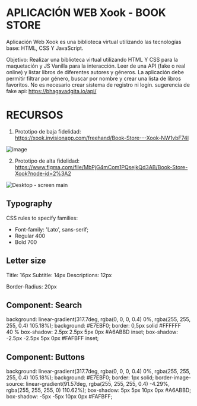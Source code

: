 # APLICACIÓN WEB Xook - BOOK STORE
Aplicación Web Xook es una biblioteca virtual utilizando las tecnologías base: HTML, CSS Y JavaScript. 

Objetivo: Realizar una biblioteca virtual utilizando HTML Y CSS para la maquetación y JS Vanilla para la interacción. Leer de una API (fake o real online) y listar libros de diferentes autores y géneros. La aplicación debe permitir filtrar por género, buscar por nombre y crear una lista de libros favoritos. No es necesario crear sistema de registro ni login. sugerencia de fake api: https://bhagavadgita.io/api/

# RECURSOS
1. Prototipo de baja fidelidad: https://xook.invisionapp.com/freehand/Book-Store---Xook-NW1vbF74l

![image](https://user-images.githubusercontent.com/56690309/111365168-27581b00-8660-11eb-8c4b-a3351f48d7cc.png)

2. Prototipo de alta fidelidad: https://www.figma.com/file/MbPjG4mCom1PQsejkQd3AB/Book-Store-Xook?node-id=2%3A2

![Desktop - screen main](https://user-images.githubusercontent.com/56690309/111365326-5e2e3100-8660-11eb-865e-15fb226186ba.png)

## Typography

CSS rules to specify families: 

- Font-family: 'Lato', sans-serif;
- Regular 400 
- Bold 700

## Letter size 

Title: 16px 
Subtitle: 14px
Descriptions: 12px 

Border-Radius: 20px 

## Component: Search

background: linear-gradient(317.7deg, rgba(0, 0, 0, 0.4) 0%, rgba(255, 255, 255, 0.4) 105.18%);
background: #E7EBF0;
border: 0,5px solid #FFFFFF 40 %
box-shadow: 2.5px 2.5px 5px 0px #A6ABBD inset;
box-shadow: -2.5px -2.5px 5px 0px #FAFBFF inset;

## Component: Buttons

background: linear-gradient(317.7deg, rgba(0, 0, 0, 0.4) 0%, rgba(255, 255, 255, 0.4) 105.18%);
background: #E7EBF0;
border: 1px solid;
border-image-source: linear-gradient(91.57deg, rgba(255, 255, 255, 0.4) -4.29%, rgba(255, 255, 255, 0) 110.62%);
box-shadow: 5px 5px 10px 0px #A6ABBD;
box-shadow: -5px -5px 10px 0px #FAFBFF;

